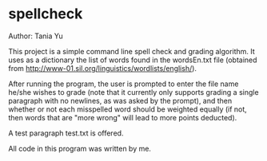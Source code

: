 spellcheck
==========
Author: Tania Yu

This project is a simple command line spell check and grading algorithm.
It uses as a dictionary the list of words found in the wordsEn.txt file
(obtained from http://www-01.sil.org/linguistics/wordlists/english/).

After running the program, the user is prompted to enter the file name
he/she wishes to grade (note that it currently only supports grading a
single paragraph with no newlines, as was asked by the prompt), and then
whether or not each misspelled word should be weighted equally (if not,
then words that are "more wrong" will lead to more points deducted).

A test paragraph test.txt is offered.

All code in this program was written by me.
